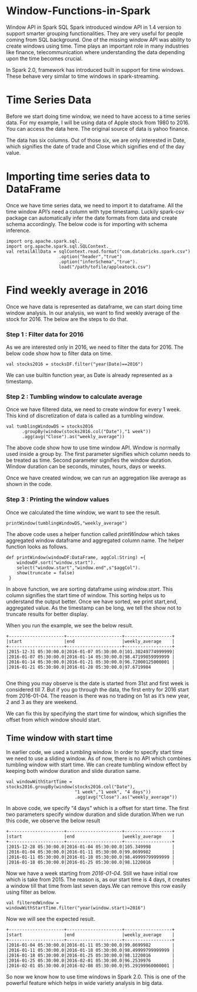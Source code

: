 # Window-Functions-in-Spark
Window API in Spark SQL
Spark introduced window API in 1.4 version to support smarter grouping functionalities. 
They are very useful for people coming from SQL background. One of the missing window API was ability to create windows using time. Time plays an important role in many industries like finance, telecommunication where understanding the data depending upon the time becomes crucial.

In Spark 2.0, framework has introduced built in support for time windows. These behave very similar to time windows in spark-streaming.

# Time Series Data

Before we start doing time window, we need to have access to a time series data. For my example, I will be using data of Apple stock from 1980 to 2016. You can access the data here. The original source of data is yahoo finance.

The data has six columns. Out of those six, we are only interested in Date, which signifies the date of trade and Close which signifies end of the day value.

# Importing time series data to DataFrame

Once we have time series data, we need to import it to dataframe. All the time window API’s need a column with type timestamp. Luckily spark-csv package can automatically infer the date formats from data and create schema accordingly. The below code is for importing with schema inference.

    import org.apache.spark.sql._
    import org.apache.spark.sql.SQLContext._
    val retailAllData = sqlContext.read.format("com.databricks.spark.csv")
                        .option("header","true")
                        .option("inferSchema","true").
                        load("/path/tofile/appleatock.csv")
                        
                        
# Find weekly average in 2016

Once we have data is represented as dataframe, we can start doing time window analysis. In our analysis, we want to find weekly average of the stock for 2016. The below are the steps to do that.

  <h3 id="step-1--filter-data-for-2016">Step 1 : Filter data for 2016</h3>

<p>As we are interested only in 2016, we need to filter the data for 2016. The below code show how to filter data on time.</p>

<div class="highlight"><pre><code class="language-scala" data-lang="scala"><span class="k">val</span> <span class="n">stocks2016</span> <span class="k">=</span> <span class="n">stocksDF</span><span class="o">.</span><span class="n">filter</span><span class="o">(</span><span class="s">&quot;year(Date)==2016&quot;</span><span class="o">)</span></code></pre></div>

<p>We can use builtin function year, as Date is already represented as a timestamp.</p>

<h3 id="step-2--tumbling-window-to-calculate-average">Step 2 : Tumbling window to calculate average</h3>

<p>Once we have filtered data, we need to create window for every 1 week. This kind of discretization of data is called as a tumbling window.</p>

<div class="highlight"><pre><code class="language-scala" data-lang="scala"><span class="k">val</span> <span class="n">tumblingWindowDS</span> <span class="k">=</span> <span class="n">stocks2016</span>
      <span class="o">.</span><span class="n">groupBy</span><span class="o">(</span><span class="n">window</span><span class="o">(</span><span class="n">stocks2016</span><span class="o">.</span><span class="n">col</span><span class="o">(</span><span class="s">&quot;Date&quot;</span><span class="o">),</span><span class="s">&quot;1 week&quot;</span><span class="o">))</span>
      <span class="o">.</span><span class="n">agg</span><span class="o">(</span><span class="n">avg</span><span class="o">(</span><span class="s">&quot;Close&quot;</span><span class="o">).</span><span class="n">as</span><span class="o">(</span><span class="s">&quot;weekly_average&quot;</span><span class="o">))</span></code></pre></div>

<p>The above code show how to use time window API. Window is normally used inside a group by. The first parameter signifies which column needs to be treated as time. Second parameter signifies the window duration. Window duration can be seconds, minutes, hours, days or weeks.</p>

<p>Once we have created window, we can run an aggregation like average as shown in the code.</p>

<h3 id="step-3--printing-the-window-values">Step 3 : Printing the window values</h3>

<p>Once we calculated the time window, we want to see the result.</p>

<div class="highlight"><pre><code class="language-scala" data-lang="scala"><span class="n">printWindow</span><span class="o">(</span><span class="n">tumblingWindowDS</span><span class="o">,</span><span class="s">&quot;weekly_average&quot;</span><span class="o">)</span></code></pre></div>

<p>The above code uses a helper function called <em>printWindow</em> which takes aggregated window dataframe and aggregated column name. The helper function looks as follows.</p>

<div class="highlight"><pre><code class="language-scala" data-lang="scala"><span class="k">def</span> <span class="n">printWindow</span><span class="o">(</span><span class="n">windowDF</span><span class="k">:</span><span class="kt">DataFrame</span><span class="o">,</span> <span class="n">aggCol</span><span class="k">:</span><span class="kt">String</span><span class="o">)</span> <span class="o">={</span>
    <span class="n">windowDF</span><span class="o">.</span><span class="n">sort</span><span class="o">(</span><span class="s">&quot;window.start&quot;</span><span class="o">).</span>
    <span class="n">select</span><span class="o">(</span><span class="s">&quot;window.start&quot;</span><span class="o">,</span><span class="s">&quot;window.end&quot;</span><span class="o">,</span><span class="n">s</span><span class="s">&quot;$aggCol&quot;</span><span class="o">).</span>
    <span class="n">show</span><span class="o">(</span><span class="n">truncate</span> <span class="k">=</span> <span class="kc">false</span><span class="o">)</span>
 <span class="o">}</span></code></pre></div>

<p>In above function, we are sorting dataframe using <em>window.start</em>. This column signifies the start time of window. This sorting helps us to understand the output better. Once we have sorted, we print start,end, aggregated value. As the timestamp can be long, we tell the show not to truncate results for better display.</p>

<p>When you run the example, we see the below result.</p>

<pre><code>+---------------------+---------------------+------------------+
|start                |end                  |weekly_average    |
+---------------------+---------------------+------------------+
|2015-12-31 05:30:00.0|2016-01-07 05:30:00.0|101.30249774999999|
|2016-01-07 05:30:00.0|2016-01-14 05:30:00.0|98.47199859999999 |
|2016-01-14 05:30:00.0|2016-01-21 05:30:00.0|96.72000125000001 |
|2016-01-21 05:30:00.0|2016-01-28 05:30:00.0|97.6719984        |

</code></pre>

<p>One thing you may observe is the date is started from 31st and first week is considered till 7. But if you go through the data, the first entry for 2016 start from 2016-01-04. The reason is there was no trading on 1st as it’s new year, 2 and 3 as they are weekend.</p>

<p>We can fix this by specifying the start time for window, which signifies the offset from which window should start.</p>

<h2 id="time-window-with-start-time">Time window with start time</h2>

<p>In earlier code, we used a tumbling window. In order to specify start time we need to use a sliding window. As of now, there is no API which combines tumbling window with start time. We can create tumbling window effect by keeping both window duration and slide duration same.</p>

<div class="highlight"><pre><code class="language-scala" data-lang="scala"><span class="k">val</span> <span class="n">windowWithStartTime</span> <span class="k">=</span> <span class="n">stocks2016</span><span class="o">.</span><span class="n">groupBy</span><span class="o">(</span><span class="n">window</span><span class="o">(</span><span class="n">stocks2016</span><span class="o">.</span><span class="n">col</span><span class="o">(</span><span class="s">&quot;Date&quot;</span><span class="o">),</span>
                          <span class="s">&quot;1 week&quot;</span><span class="o">,</span><span class="s">&quot;1 week&quot;</span><span class="o">,</span> <span class="s">&quot;4 days&quot;</span><span class="o">))</span>
                          <span class="o">.</span><span class="n">agg</span><span class="o">(</span><span class="n">avg</span><span class="o">(</span><span class="s">&quot;Close&quot;</span><span class="o">).</span><span class="n">as</span><span class="o">(</span><span class="s">&quot;weekly_average&quot;</span><span class="o">))</span></code></pre></div>

<p>In above code, we specify “4 days” which is a offset for start time. The first two parameters specify window duration and slide duration.When we run this code, we observe the below result</p>

<pre><code>+---------------------+---------------------+------------------+
|start                |end                  |weekly_average    |
+---------------------+---------------------+------------------+
|2015-12-28 05:30:00.0|2016-01-04 05:30:00.0|105.349998        |
|2016-01-04 05:30:00.0|2016-01-11 05:30:00.0|99.0699982        |
|2016-01-11 05:30:00.0|2016-01-18 05:30:00.0|98.49999799999999 |
|2016-01-18 05:30:00.0|2016-01-25 05:30:00.0|98.1220016        |
</code></pre>

<p>Now we have a week starting from <em>2016-01-04</em>. Still we have initial row which is take from 2015. The reason is, as our start time is 4 days, it creates a window till that time from last seven days.We can remove this row easily using filter as below.</p>

<div class="highlight"><pre><code class="language-scala" data-lang="scala"><span class="k">val</span> <span class="n">filteredWindow</span> <span class="k">=</span> <span class="n">windowWithStartTime</span><span class="o">.</span><span class="n">filter</span><span class="o">(</span><span class="s">&quot;year(window.start)=2016&quot;</span><span class="o">)</span></code></pre></div>

<p>Now we will see the expected result.</p>

<pre><code>+---------------------+---------------------+------------------+
|start                |end                  |weekly_average    |
+---------------------+---------------------+------------------+
|2016-01-04 05:30:00.0|2016-01-11 05:30:00.0|99.0699982        |
|2016-01-11 05:30:00.0|2016-01-18 05:30:00.0|98.49999799999999 |
|2016-01-18 05:30:00.0|2016-01-25 05:30:00.0|98.1220016        |
|2016-01-25 05:30:00.0|2016-02-01 05:30:00.0|96.2539976        |
|2016-02-01 05:30:00.0|2016-02-08 05:30:00.0|95.29199960000001 |
</code></pre>



<p>So now we know how to use time windows in Spark 2.0. This is one of the powerful feature which helps in wide variety analysis in big data.</p>

